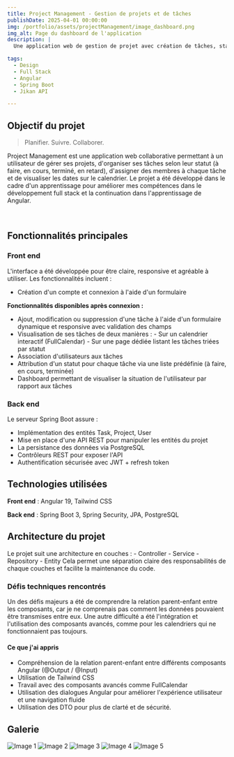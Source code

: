 ```yaml
---
title: Project Management - Gestion de projets et de tâches
publishDate: 2025-04-01 00:00:00
img: /portfolio/assets/projectManagement/image_dashboard.png
img_alt: Page du dashboard de l'application
description: |
  Une application web de gestion de projet avec création de tâches, statuts personnalisés, utilisateurs et calendrier. 

tags:
  - Design
  - Full Stack
  - Angular
  - Spring Boot
  - Jikan API

---
```


## Objectif du projet

> Planifier. Suivre. Collaborer.

Project Management est une application web collaborative permettant à un utilisateur de gérer ses projets, d'organiser ses tâches selon leur statut (à faire, en cours, terminé, en retard), d'assigner des membres à chaque tâche et de visualiser les dates sur le calendrier.
Le projet a été développé dans le cadre d'un apprentissage pour améliorer mes compétences dans le développement full stack et la continuation dans l'apprentissage de Angular.


<br/>

## Fonctionnalités principales


### Front end

L'interface a été développée pour être claire, responsive et agréable à utiliser. Les fonctionnalités incluent :


  - Création d'un compte et connexion à l'aide d'un formulaire

  **Fonctionnalités disponibles après connexion :**
  - Ajout, modification ou suppression d'une tâche à l'aide d'un formulaire dynamique et responsive avec validation des champs
  - Visualisation de ses tâches de deux manières :
        - Sur un calendrier interactif (FullCalendar) 
        - Sur une page dédiée listant les tâches triées par statut
  - Association d'utilisateurs aux tâches
  - Attribution d'un statut pour chaque tâche via une liste prédéfinie (à faire, en cours, terminée)
  - Dashboard permettant de visualiser la situation de l'utilisateur par rapport aux tâches

### Back end

Le serveur Spring Boot assure :

  - Implémentation des entités Task, Project, User
  - Mise en place d'une API REST pour manipuler les entités du projet
  - La persistance des données via PostgreSQL
  - Contrôleurs REST pour exposer l'API
  - Authentification sécurisée avec JWT + refresh token


## Technologies utilisées 

  **Front end** : Angular 19, Tailwind CSS

  **Back end** : Spring Boot 3, Spring Security, JPA, PostgreSQL


## Architecture du projet

  Le projet suit une architecture en couches :
    - Controller
    - Service
    - Repository
    - Entity
  Cela permet une séparation claire des responsabilités de chaque couches et facilite la maintenance du code.


### Défis techniques rencontrés

  Un des défis majeurs a été de comprendre la relation parent-enfant entre les composants, car je ne comprenais pas comment les données pouvaient être transmises entre eux. Une autre difficulté a été l'intégration et l'utilisation des composants avancés, comme pour les calendriers qui ne fonctionnaient pas toujours.

#### Ce que j'ai appris

  - Compréhension de la relation parent-enfant entre différents composants Angular (@Output / @Input)
  - Utilisation de Tailwind CSS
  - Travail avec des composants avancés comme FullCalendar
  - Utilisation des dialogues Angular pour améliorer l'expérience utilisateur et une navigation fluide
  - Utilisation des DTO pour plus de clarté et de sécurité.




## Galerie


  <img src="${import.meta.env.BASE_URL}assets/projectManagement/image_taskDetails.png" alt="Image 1" class="rounded-lg shadow"/>
  <img src="${import.meta.env.BASE_URL}assets/projectManagement/image_taskList1.png" alt="Image 2" class="rounded-lg shadow"/>
  <img src="${import.meta.env.BASE_URL}assets/projectManagement/image_updateTask.png" alt="Image 3" class="rounded-lg shadow"/>
  <img src="${import.meta.env.BASE_URL}assets/projectManagement/image_addTask.png" alt="Image 4" class="rounded-lg shadow"/>
  <img src="${import.meta.env.BASE_URL}assets/projectManagement/image_calendar1.png" alt="Image 5" class="rounded-lg shadow"/>


